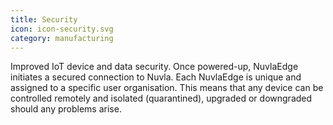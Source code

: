 ```yaml
---
title: Security
icon: icon-security.svg
category: manufacturing
---
```


Improved IoT device and data security. Once powered-up, NuvlaEdge initiates a secured connection to Nuvla.  Each NuvlaEdge is unique and assigned to a specific user organisation. This means that any device can be controlled remotely and isolated (quarantined), upgraded or downgraded should any problems arise. 
